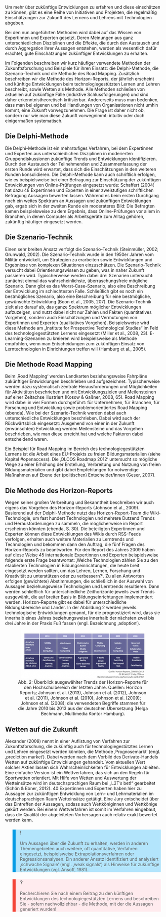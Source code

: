 <!-- filename: 04_Zukunftsforschung.md -->
<!-- title: Zukunftsforschung -->

Um mehr über zukünftige Entwicklungen zu erfahren und diese einschätzen zu können, gibt es eine Reihe von Initiativen und Projekten, die regelmäßig Einschätzungen zur Zukunft des Lernens und Lehrens mit Technologien abgeben.

Bei den nun angeführten Methoden wird dabei auf das Wissen von Expertinnen und Experten gesetzt. Deren Meinungen aus ganz unterschiedlichen Disziplinen und die Effekte, die durch den Austausch und durch Aggregation ihrer Aussagen entstehen, werden als wesentlich dafür erachtet, gute Einschätzungen zukünftiger Entwicklungen zu erhalten.

Im Folgenden beschreiben wir kurz häufiger verwendete Methoden der Zukunftsforschung und Beispiele für ihren Einsatz: die Delphi-Methode, die Szenario-Technik und die Methode des Road Mapping. Zusätzlich beschreiben wir die Methode des Horizon-Reports, der jährlich erscheint und künftige Entwicklungen beim technologiegestützten Lernen und Lehren beschreibt, sowie Wetten als Methode. Alle Methoden schließen von aktuellen auf zukünftige Fälle (induktive Schlussfolgerungen) und sind daher erkenntnistheoretisch kritisierbar. Andererseits muss man bedenken, dass man bei eigenen und bei Handlungen von Organisationen nicht umhin kommt, eine Zukunft vorwegzunehmen. Die Frage ist daher nicht ob, sondern nur wie man diese Zukunft vorwegnimmt: intuitiv oder doch einigermaßen systematisch.

## Die Delphi-Methode

Die Delphi-Methode ist ein mehrstufiges Verfahren, bei dem Expertinnen und Experten aus unterschiedlichen Disziplinen in moderierten Gruppendiskussionen zukünftige Trends und Entwicklungen identifizieren. Durch den Austausch der Teilnehmenden und Zusammenfassung der ersten Runde wird erwartet, dass sich die Einschätzungen in den weiteren Runden konsolidieren. Die Delphi-Methode kann auch schriftlich erfolgen, wie es beispielsweise bei einer Befragung zur Einschätzung der zukünftigen Entwicklungen von Online-Prüfungen eingesetzt wurde: Schaffert (2004) hat dazu 48 Expertinnen und Experten in einer zweistufigen schriftlichen Befragung Aussagen bewerten lassen. Während es beim ersten Durchgang noch ein weites Spektrum an Aussagen und zukünftigen Entwicklungen gab, ergab sich in der zweiten Runde ein moderateres Bild: Die Befragten kamen beispielsweise zu dem Ergebnis, dass Online-Prüfungen vor allem in Branchen, in denen Computer als Arbeitsgeräte zum Alltag gehören, zukünftig häufiger eingesetzt werden.

## Die Szenario-Technik

Einen sehr breiten Ansatz verfolgt die Szenario-Technik (Steinmüller, 2002; Grunwald, 2002). Die Szenario-Technik wurde in den 1950er Jahren vom Militär entwickelt, um Strategien zu erarbeiten sowie Entwicklungen und Ergebnisse von komplexen Situationen einzuschätzen. Die Szenario-Technik versucht dabei Orientierungswissen zu geben, was in naher Zukunft passieren wird. Typischerweise werden dabei drei Szenarien untersucht: zunächst einmal das wahrscheinlichste, überraschungsfreie mögliche Szenario. Dann gibt es das Worst-Case-Szenario, also eine Beschreibung der Entwicklung im schlechtesten Falle. Schließlich gibt es noch ein bestmögliches Szenario, also eine Beschreibung für eine bestmögliche, gewünschte Entwicklung (Boon et al., 2005, 207). Die Szenario-Technik zielt also darauf ab, das ganze Spektrum möglicher Entwicklungen aufzuzeigen, und nutzt dabei nicht nur Zahlen und Fakten (quantitatives Vorgehen), sondern auch Einschätzungen und Vermutungen von Expertinnen und Experten (qualitatives Vorgehen). Beispielsweise wird diese Methode am „Institute for Prospective Technological Studies“ im Feld des technologiegestützten Lernens eingesetzt (Miller et al., 2008, 23). E-Learning-Szenarien zu kreieren wird beispielsweise als Methode empfohlen, wenn man Entscheidungen zum zukünftigen Einsatz von Lerntechnologien in Einrichtungen treffen will (Hamburg et al., 2005).

## Die Methode Road Mapping

Beim ‚Road Mapping‘ werden Landkarten beziehungsweise Fahrpläne zukünftiger Entwicklungen beschrieben und aufgezeichnet. Typischerweise werden dazu systematisch zentrale Herausforderungen und Möglichkeiten für Aktivitäten beschrieben und mit Entwicklungszielen und Meilensteinen auf einer Zeitachse illustriert (Kosow &amp; Gaßner, 2008, 65). Road Mapping wird dabei in vier Formen durchgeführt: für Unternehmen, für Branchen, für Forschung und Entwicklung sowie problemorientiertes Road Mapping (ebenda). Wie bei der Szenario-Technik werden dabei auch unterschiedliche Entwicklungen beschrieben. Dabei wird auch der Rückwärtsblick eingesetzt: Ausgehend von einer in der Zukunft (erwünschten) Entwicklung werden Meilensteine und das Vorgehen beschrieben, wie man diese erreicht hat und welche Faktoren dabei entscheidend waren.

Ein Beispiel für Road Mapping im Bereich des technologiegestützten Lernens ist die Arbeit eines EU-Projekts zu freien Bildungsmaterialien (siehe Kapitel #openaccess). Die ‚OLCOS Roadmap 2012‘ untersucht so mögliche Wege zu einer Erhöhung der Erstellung, Verbreitung und Nutzung von freien Bildungsmaterialien und gibt dabei Empfehlungen für notwendige Maßnahmen auf Ebene der (politischen) Entscheider/innen (Geser, 2007).

## Die Methode des Horizon-Reports

Wegen seiner großen Verbreitung und Bekanntheit beschreiben wir auch eigens das Vorgehen des Horizon-Reports (Johnson et al., 2009). Basierend auf der Delphi-Methode nutzt das Horizon-Report-Team die Wiki-Technologie, um fast hundert Technologien und mehrere Dutzend Trends und Herausforderungen zu sammeln, die möglicherweise im Report erscheinen könnten (ebenda, S. 30). Die beteiligten Expertinnen und Experten können diese Entwicklungen des Wikis durch RSS-Feeds verfolgen, erhalten auch weitere Materialien zu Lerntrends und Technologien und bekommen dann den Auftrag, die fünf Fragen des Horizon-Reports zu beantworten. Für den Report des Jahres 2009 haben auf diese Weise 45 internationale Expertinnen und Experten beispielsweise folgende erste Frage beantwortet: ‚Welche Technologien zählen Sie zu den etablierten Technologien in Bildungseinrichtungen, die heute breit eingesetzt werden sollten, um das Lehren, Lernen, Forschung und Kreativität zu unterstützen oder zu verbessern?‘. Zu allen Antworten erfolgen (gewichtete) Abstimmungen, die schließlich in der Auswahl von Aussagen beziehungsweise Technologien und Lerntrends resultieren. Dann werden schließlich für unterschiedliche Zeithorizonte jeweils zwei Trends ausgewählt, die auf breiter Basis in Bildungseinrichtungen implementiert werden. Horizon-Reporte gibt es dabei für unterschiedliche Bildungsbereiche und Länder. In der Abbildung 2 werden jeweils technologische Entwicklungen genannt, für die prognostiziert wird, dass sie innerhalb eines Jahres beziehungsweise innerhalb der nächsten zwei bis drei Jahre in der Praxis Fuß fassen (engl. Bezeichnung ‚adoption‘).

<center><figure>
  <img src="img/2_Überblick_ausgewählter_Trends_der_HorizonReporte_für_den_Hochschulbereich_der_le.jpg" alt="Abb. 2: Überblick ausgewählter Trends der Horizon-Reporte für den Hochschulbereich der letzten Jahre. Quellen: Horizon Reports; Johnson et al. (2013), Johnson et al. (2012), Johnson et al. (2011), Johnson et al. (2010), Johnson et al. (2009); Johnson et al. (2008); die verwendeten Begriffe stammen für die Jahre 2010 bis 2013 aus der deutschen Übersetzung (Helga Bechmann, Multimedia Kontor Hamburg).">
  <figcaption>Abb. 2: Überblick ausgewählter Trends der Horizon-Reporte für den Hochschulbereich der letzten Jahre. Quellen: Horizon Reports; Johnson et al. (2013), Johnson et al. (2012), Johnson et al. (2011), Johnson et al. (2010), Johnson et al. (2009); Johnson et al. (2008); die verwendeten Begriffe stammen für die Jahre 2010 bis 2013 aus der deutschen Übersetzung (Helga Bechmann, Multimedia Kontor Hamburg).</figcaption>
</figure></center>


## Wetten auf die Zukunft

Alexander (2009) nennt in einer Auflistung von Verfahren zur Zukunftsforschung, die zukünftig auch für technologiegestütztes Lernen und Lehren eingesetzt werden könnten, die Methode ‚Prognosemarkt‘ (engl. ‚prediction market‘). Dabei werden nach dem Vorbild des Derivate-Handels Wetten auf zukünftige Entwicklungen gehandelt. Vom aktuellen Wert solcher Aktien lassen sich Wahrscheinlichkeiten für Entwicklungen ableiten. Eine einfache Version ist ein Wettverfahren, das sich an den Regeln für Sportwetten orientiert. Mit Hilfe von Wetten und Auswertung der Wetteinsätze wird im deutschsprachigen Raum bei „L3T’s bet!“ gearbeitet (Schön &amp; Ebner, 2012). 40 Expertinnen und Experten haben hier zu Aussagen zur zukünftigen Entwicklung von Lern- und Lehrmaterialien im deutschsprachigen Raum Wetteinsätze getätigt. Eine Jury entscheidet über das Eintreffen der Aussagen, sodass auch Wettköniginnen und Wettkönige gekürt werden. Bei einem Wettverfahren ist somit im Verfahren eingebaut, dass die Qualität der abgeleiteten Vorhersagen auch relativ exakt bewertet werden kann.

<blockquote style="background: #B3E5FC; border-left: 10px solid #039BE5">

### !

Um Aussagen über die Zukunft zu erhalten, werden in anderen Themengebieten auch weitere, oft quantitative, Verfahren eingesetzt, beispielsweise Extrapolationsverfahren oder Regressionsanalysen. Ein anderer Ansatz identifiziert und analysiert ‚schwache Signale‘ (engl. ‚weak signals‘) als Hinweise für zukünftige Entwicklungen (vgl. Ansoff, 1981).

</blockquote>

<blockquote style="background: #FFEBEE; border-left: 10px solid #F44336">

### ?

Recherchieren Sie nach einem Beitrag zu den künftigen Entwicklungen des technologiegestützten Lernens und beschreiben Sie - sofern nachvollziehbar - die Methode, mit der die Aussagen generiert wurden!

</blockquote>
